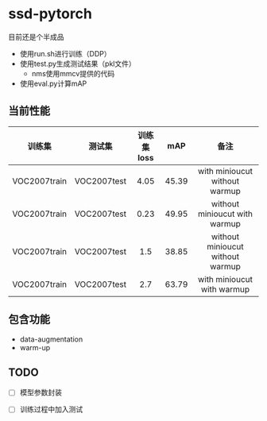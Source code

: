 # ssd-pytorch
目前还是个半成品
* 使用run.sh进行训练（DDP）
* 使用test.py生成测试结果（pkl文件）
    * nms使用mmcv提供的代码
* 使用eval.py计算mAP

## 当前性能
|训练集|测试集|训练集loss|mAP|备注|
|:---:|:---:|:---:|:---:|:---:|
|VOC2007train|VOC2007test|4.05|45.39|with minioucut without warmup|
|VOC2007train|VOC2007test|0.23|49.95|without minioucut with warmup|
|VOC2007train|VOC2007test|1.5|38.85|without minioucut without warmup|
|VOC2007train|VOC2007test|2.7|63.79|with minioucut with warmup|

## 包含功能
* data-augmentation
* warm-up

## TODO
+ [ ] 模型参数封装
* [ ] 训练过程中加入测试

